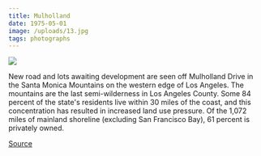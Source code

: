 ```yaml
---
title: Mulholland
date: 1975-05-01
image: /uploads/13.jpg
tags: photographs
---
```


![](/uploads/13.jpg)

New road and lots awaiting development are seen off Mulholland Drive in the Santa Monica Mountains on the western edge of Los Angeles. The mountains are the last semi-wilderness in Los Angeles County. Some 84 percent of the state's residents live within 30 miles of the coast, and this concentration has resulted in increased land use pressure. Of the 1,072 miles of mainland shoreline (excluding San Francisco Bay), 61 percent is privately owned.

[Source](https://flic.kr/p/bUBUPq)